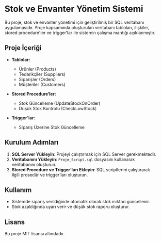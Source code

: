 # Stok ve Envanter Yönetim Sistemi

Bu proje, stok ve envanter yönetimi için geliştirilmiş bir SQL veritabanı uygulamasıdır. Proje kapsamında oluşturulan veritabanı tabloları, ilişkiler, stored procedure'ler ve trigger'lar ile sistemin çalışma mantığı açıklanmıştır.

## Proje İçeriği

- **Tablolar:**
  - Ürünler (Products)
  - Tedarikçiler (Suppliers)
  - Siparişler (Orders)
  - Müşteriler (Customers)
  
- **Stored Procedure’ler:**
  - Stok Güncelleme (UpdateStockOnOrder)
  - Düşük Stok Kontrolü (CheckLowStock)
  
- **Trigger’lar:**
  - Sipariş Üzerine Stok Güncelleme

## Kurulum Adımları

1. **SQL Server Yükleyin**: Projeyi çalıştırmak için SQL Server gerekmektedir.
2. **Veritabanını Yükleyin**: `Proje_Script.sql` dosyasını kullanarak veritabanını oluşturun.
3. **Stored Procedure ve Trigger’ları Ekleyin**: SQL scriptlerini çalıştırarak ilgili prosedür ve trigger’ları oluşturun.

## Kullanım

- Sistemde sipariş verildiğinde otomatik olarak stok miktarı güncellenir.
- Stok azaldığında uyarı verir ve düşük stok raporu oluşturur.

## Lisans

Bu proje MIT lisansı altındadır.
